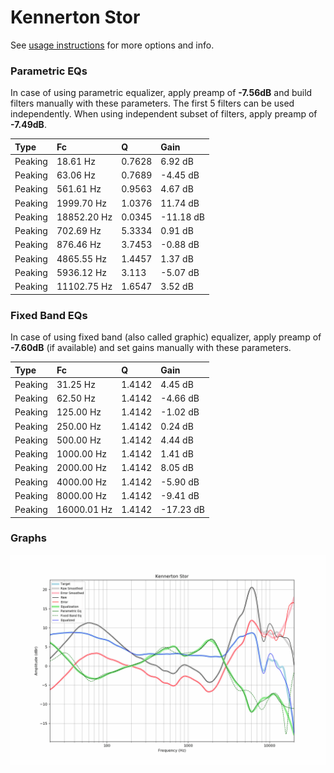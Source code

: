 # Kennerton Stor
See [usage instructions](https://github.com/jaakkopasanen/AutoEq#usage) for more options and info.

### Parametric EQs
In case of using parametric equalizer, apply preamp of **-7.56dB** and build filters manually
with these parameters. The first 5 filters can be used independently.
When using independent subset of filters, apply preamp of **-7.49dB**.

| Type    | Fc          |      Q | Gain      |
|:--------|:------------|:-------|:----------|
| Peaking | 18.61 Hz    | 0.7628 | 6.92 dB   |
| Peaking | 63.06 Hz    | 0.7689 | -4.45 dB  |
| Peaking | 561.61 Hz   | 0.9563 | 4.67 dB   |
| Peaking | 1999.70 Hz  | 1.0376 | 11.74 dB  |
| Peaking | 18852.20 Hz | 0.0345 | -11.18 dB |
| Peaking | 702.69 Hz   | 5.3334 | 0.91 dB   |
| Peaking | 876.46 Hz   | 3.7453 | -0.88 dB  |
| Peaking | 4865.55 Hz  | 1.4457 | 1.37 dB   |
| Peaking | 5936.12 Hz  | 3.113  | -5.07 dB  |
| Peaking | 11102.75 Hz | 1.6547 | 3.52 dB   |

### Fixed Band EQs
In case of using fixed band (also called graphic) equalizer, apply preamp of **-7.60dB**
(if available) and set gains manually with these parameters.

| Type    | Fc          |      Q | Gain      |
|:--------|:------------|:-------|:----------|
| Peaking | 31.25 Hz    | 1.4142 | 4.45 dB   |
| Peaking | 62.50 Hz    | 1.4142 | -4.66 dB  |
| Peaking | 125.00 Hz   | 1.4142 | -1.02 dB  |
| Peaking | 250.00 Hz   | 1.4142 | 0.24 dB   |
| Peaking | 500.00 Hz   | 1.4142 | 4.44 dB   |
| Peaking | 1000.00 Hz  | 1.4142 | 1.41 dB   |
| Peaking | 2000.00 Hz  | 1.4142 | 8.05 dB   |
| Peaking | 4000.00 Hz  | 1.4142 | -5.90 dB  |
| Peaking | 8000.00 Hz  | 1.4142 | -9.41 dB  |
| Peaking | 16000.01 Hz | 1.4142 | -17.23 dB |

### Graphs
![](./Kennerton%20Stor.png)
